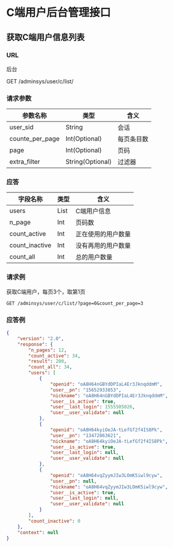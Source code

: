 # C端用户后台管理接口

## 获取C端用户信息列表

### URL

后台

GET  /adminsys/user/c/list/

### 请求参数

| 参数名称        | 类型             | 含义       |
| --------------- | ---------------- | ---------- |
| user_sid        | String           | 会话       |
| counte_per_page | Int(Optional)    | 每页条目数 |
| page            | Int(Optional)    | 页码       |
| extra_filter    | String(Optional) | 过滤器     |

### 应答

| 字段名称       | 类型 | 含义               |
| -------------- | ---- | ------------------ |
| users          | List | C端用户信息        |
| n_page         | Int  | 页码数             |
| count_active   | Int  | 正在使用的用户数量 |
| count_inactive | Int  | 没有再用的用户数量 |
| count_all      | Int  | 总的用户数量       |

### 请求例

获取C端用户，每页3个，取第1页

```http
GET /adminsys/user/c/list/?page=0&count_per_page=3
```

### 应答例

```json
{
    "version": "2.0",
    "response": {
        "n_pages": 12,
        "count_active": 34,
        "result": 200,
        "count_all": 34,
        "users": [
            {
                "openid": "oA8H64nGBYdDPIaL4Er3JknqddmM",
                "user__pn": "15652933853",
                "nickname": "oA8H64nGBYdDPIaL4Er3JknqddmM",
                "user__is_active": true,
                "user__last_login": 1555505026,
                "user__user_validate": null
            },
            {
                "openid": "oA8H64kyiOeJA-tLefGf2f4IS8Pk",
                "user__pn": "13472863621",
                "nickname": "oA8H64kyiOeJA-tLefGf2f4IS8Pk",
                "user__is_active": true,
                "user__last_login": null,
                "user__user_validate": null
            },
            {
                "openid": "oA8H64vqZyymJIw3LOmK5iwl9cyw",
                "user__pn": null,
                "nickname": "oA8H64vqZyymJIw3LOmK5iwl9cyw",
                "user__is_active": true,
                "user__last_login": null,
                "user__user_validate": null
            }
        ],
        "count_inactive": 0
    },
    "context": null
}
```

